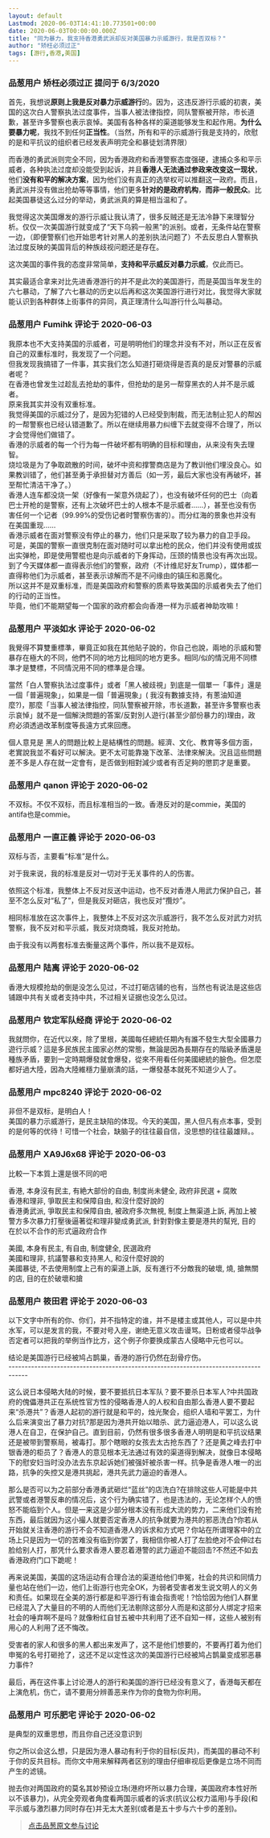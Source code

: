 ```yaml
---
layout: default
Lastmod: 2020-06-03T14:41:10.773501+00:00
date: 2020-06-03T00:00:00.000Z
title: "同为暴力，我支持香港勇武派却反对美国暴力示威游行，我是否双标？"
author: "矫枉必须过正"
tags: [游行,香港,美国]
---
```



### 品葱用户 **矫枉必须过正** 提问于 6/3/2020
    
首先，我想说**原则上我是反对暴力示威游行**的。因为，这违反游行示威的初衷，美国的这次白人警察执法过度事件，当事人被法律指控，同队警察被开除，市长道歉，甚至许多警察也表示哀悼。美国有各种各样的渠道能够发生和起作用。**为什么要暴力呢**，我找不到任何**正当性**。（当然，所有和平的示威游行我是支持的，欣慰的是和平抗议的组织者已经发表声明完全和暴徒划清界限）  
  
而香港的勇武派则完全不同，因为香港政府和香港警察态度强硬，逮捕众多和平示威者，各种执法过度却没能受到起诉，并且**香港人无法通过参政来改变这一现状**，他们**没有和平的解决方案**，因为他们没有真正的选举权可以推翻这一政府。而且，勇武派并没有做出抢劫等等事情，他们更多**针对的是政府机构**，**而非一般民众**。比起美国暴徒这么过分的举动，勇武派真的算是相当温和了。  
  
我觉得这次美国爆发的游行示威让我认清了，很多反贼还是无法冷静下来理智分析。仅仅一次美国游行就变成了“天下乌鸦一般黑”的派别。或者，无条件站在警察一边，（即便警察们也开始思考针对黑人的差别执法问题了）不去反思白人警察执法过度反映的美国背后的种族歧视问题还是存在。  
  
这次美国的事件我的态度非常简单，**支持和平示威反对暴力示威**，仅此而已。  
  
其实最适合拿来对比先进香港游行的并不是此次的美国游行，而是英国当年发生的六七暴动，了解了六七暴动的历史以后再和这次美国游行进行对比，我觉得大家就能认识到各种群体上街事件的异同，真正理清什么叫游行什么叫暴动。
    
                

### 品葱用户 **Fumihk** 评论于 2020-06-03
        
我原本也不大支持美国的示威者，可是明明他们的理念并没有不对，所以正在反省自己的双重标准时，我发现了一个问题。  
但我发现我搞错了一件事，其实我们怎么知道打砸烧得是否真的是反对警暴的示威者呢？  
在香港也曾发生过趁乱去抢劫的事件，但抢劫的是另一帮穿黑衣的人并不是示威者。  
原来我其实并没有双重标准。  
我觉得美国的示威过分了，是因为犯错的人已经受到制裁，而无法制止犯人的帮凶的一帮警察也已经认错道歉了。所以在继续用暴力纠缠下去就变得不合理了，所以才会觉得他们做错了。  
香港的示威者的每一个行为每一件破坏都有明确的目标和理由，从来没有失去理智。  
烧垃圾是为了争取疏散的时间，破坏中资和撑警商店是为了教训他们埋没良心。如果教训错了，他们甚至勇于承担替对方善后（如一芳，最后大家也没有再破坏，甚至帮忙清洁干净了。）  
香港人连车都没烧一架（好像有一架意外烧起了），也没有破坏任何的巴士（向着巴士开枪的是警察，还有上次破坏巴士的人根本不是示威者……），甚至也没有伤害任何一个记者（99.99%的受伤记者时警察伤害的）。而分红海的景象也并没有在美国重现……  
香港示威者在面对警察没有停止的暴力，他们只是采取了较为暴力的自卫手段。  
可是，美国的警察一直很克制在面对随时可以拿出枪的民众，他们并没有使用或拔出实弹枪，即是使用警棍也是向示威者的下身挥动，压颈的情景也没有再次出现。  
到了今天媒体都一直得表示他们的警察，政府（不计维尼好友Trump），媒体都一直得称他们为示威者，甚至表示谅解而不是不问缘由的镇压和恶魔化。  
所以这并不是双重标准，而是美国政府和警察的质素导致美国的示威者失去了他们的行动的正当性。  
毕竟，他们不能期望每一个国家的政府都会向香港一样为示威者神助攻嘛！
        
                

### 品葱用户 **平淡如水** 评论于 2020-06-02
        
我覺得不算雙重標準，畢竟正如我在其他貼子說的，你自己也說，兩地的示威和警暴存在極大的不同，他們不同的地方比相同的地方更多。相同/似的情況用不同標準才是雙標，不同情況用不同的標準是合理。  
  
當然「白人警察执法过度事件」或者「黑人被歧視」到底是一個單一「事件」還是一個「普遍現象」，如果是一個「普遍現象」( 我沒有數據支持，有蔥油知道麼?)，那麼「当事人被法律指控，同队警察被开除，市长道歉，甚至许多警察也表示哀悼」就不是一個解決問題的答案/反對別人遊行(甚至少部份暴力的)理由，政府必須透過改革制度等長遠方式來回應。  
  
個人意見是 黑人的問題比較上是結構性的問題。經濟、文化、教育等多個方面，老實說我並不看好可以解決。更不太可能靠幾下改革、法律來解決。況且這些問題差不多是人存在就一定會有，是否做到相對減少或者有否足夠的懲罰才是重要。
        
                

### 品葱用户 **qanon** 评论于 2020-06-02
        
不双标。不仅不双标，而且标准相当的一致。香港反对的是commie，美国的antifa也是commie。
        
                

### 品葱用户 **一直正義** 评论于 2020-06-03
        
双标与否，主要看“标准”是什么。  
  
对于我来说，我的标准是反对一切对于无关事件的人的伤害。  
  
依照这个标准，我整体上不反对反送中运动，也不反对香港人用武力保护自己，甚至不怎么反对“私了”，但是我反对砸店，我也反对“攬炒”。  
  
相同标准放在这次事件上，我整体上不反对这次示威游行，我不怎么反对武力对抗警察，我不反对和平示威，我反对烧商城，我反对抢劫。  
  
由于我没有以两套标准去衡量这两个事件，所以我不是双标。
        
                

### 品葱用户 **陆离** 评论于 2020-06-02
        
香港大规模抢劫的倒是没怎么见过，不过打砸店铺的也有，当然也有说法是这些店铺跟中共有关或者支持中共，不过相关证据也没怎么见过。
        
                

### 品葱用户 **钦定军队经商** 评论于 2020-06-02
        
我就問你，在近代以來，除了里根，美國每任總統任期內有誰不發生大型全國暴力遊行示威？這是多民族民主國家必然的常態，無論是因為長期存在的階級矛盾還是種族矛盾，要到一定時期爆發就會爆發，從來不用看任何美國總統的臉色。但怎麼都好過大陸，因為大陸維穩力量崩潰的話，一爆發基本就死不知道少人了。
        
                

### 品葱用户 **mpc8240** 评论于 2020-06-02
        
非但不是双标，是明白人！  
美国的暴力示威游行，是民主缺陷的体现。今天的美国，黑人但凡有点本事，受到的是何等的优待！可惜一个社会，缺脑子的往往最自信，没思想的往往最雄辩。。
        
                

### 品葱用户 **XA9J6x68** 评论于 2020-06-03
        
比較一下本質上還是很不同的吧  
  
香港, 本身沒有民主, 有絶大部份的自由, 制度尚未健全, 政府非民選 + 腐敗  
香港和理非, 爭取民主和保障自由, 和沒什麼好說的  
香港勇武派, 爭取民主和保障自由, 被政府多次無視, 制度上無渠道上訴, 再加上被警方多次暴力打壓後逼著從和理非變成勇武派, 針對對像主要是港共的幫兇, 目的在於以不合作的形式逼政府合作  
  
美國, 本身有民主, 有自由, 制度健全, 民選政府  
美國和理非, 抗議警暴和支持黑人, 和沒什麼好說的  
美國暴徒, 不去使用制度上己有的渠道上訴,  反有進行不分敵我的破壞, 燒, 搶無關的店, 目的在於破壞和搶
        
                

### 品葱用户 **筱田君** 评论于 2020-06-03
        
以下文字中所有的你、你们，并不指特定的谁，并不是楼主或其他人，可以是中共水军，可以是发言的我，不要对号入座，谢绝无意义攻击谩骂。日粉或者侵华战争否定者可以把我的举例当作比方，这个例子你要换成蒙古人侵略中元也可以。  
  
结论是美国游行已经被鸠占鹊巢，香港的游行仍然在刮骨疗伤。  
\------------------------------------------------------------------------------------  
  
这么说日本侵略大陆的时候，要不要抵抗日本军队？要不要杀日本军人?中共国政府的傀儡港共正在系统性官方性的侵略香港人的人权和自由那么香港人要不要起来“杀港共”？香港人起初的游行就是和平的，烛光聚会，组织人墙和平罢工，为什么后来演变出了暴力对抗?那是因为港共开始以暗杀、武力逼迫港人，可以这么说港人在自卫，在保护自己。直到目前，仍然有很多很多香港人明明是和平抗议结果还是被带到警察局，被毒打。那个瞎眼的女孩去太古抢东西了？还是黄之峰去打中银香港的柜员了？香港人的意见根本无法通过有效的渠道得到解决，就像日本侵略下的慰安妇当时没办法去东京起诉她们被强奸被杀害一样。抗争是香港人唯一的出路，抗争的失控又是港共挑起，港共先武力逼迫的香港人。  
  
那么是否可以为之前部分香港勇武砸烂“蓝丝”的店洗白?在排除这些人可能是中共武警或者港警反串的情况后，这个行为确实错了，也是违法的，无论怎样个人的愤怒不能临到个人。但是一来这是少部分根本没有形成大流的势力，二来他们没有抢东西，最后就因为这小撮人就要否定香港人的抗争就要为港共的邪恶洗白?你若从开始就关注香港的游行不会不知道香港人的诉求和方式吧？你站在所谓理客中的立场上只是因为一切的苦难没有临到你罢了，我相信你被人打了左脸绝对不会伸过右脸给别人打，那凭什么要求香港人要忍着港警的武力逼迫不能回击?不然还不如去香港政府门口下跪呢！  
  
再来说美国，美国的这场运动有合理合法的渠道给他们申冤，社会的共识和同情力量也站在他们一边，他们上街游行也完全OK，为弱者受害者发生说文明人的义务和责任。如果现在全美的游行都是和平游行有谁会指责呢！?恰恰因为他们人群里已经混入了大量目的不明的人而他们无法剔除这部分人而是和这部分人绑定才招来社会的唾弃啊不是吗？就像粉红自甘五被中共利用了还不自知一样，这些人被别有用心的人利用了还不悔改。  
  
受害者的家人和很多的黑人都出来发声了，这不是他们想要的，不要再打着为他们申冤的名号打砸抢了，这还不足以定性这次的美国游行已经被鸠占鹊巢变成邪恶暴力事件?  
  
最后，再在这件事上讨论港人的游行和美国的游行已经没有意义了，香港每天都在上演危机，伤亡，请不要用分辨善恶来作为你的食物为你利用。
        
                

### 品葱用户 **可乐肥宅** 评论于 2020-06-02
        
是典型的双重思想，而且你自己还没意识到  
  
你之所以会这么想，只是因为港人暴动有利于你的目标(反共)，而美国的暴动不利于你的反共目标。而你文中用来解释两者区别的理由仔细审视后更像是立场不同而产生的滤镜。  
  
抛去你对两国政府的莫名其妙预设立场(港府坏所以暴力合理，美国政府本性好所以不该暴力)，从完全旁观者角度看两国示威者的诉求(抗议公权力滥用)与手段(和平示威与激烈暴力同时存在)并无太大差别(或者是五十步与六十步的差别)。
        
                





> [点击品葱原文参与讨论](https://pincong.rocks/question/26603)

